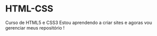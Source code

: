 # HTML-CSS
 Curso de HTML5 e CSS3
Estou aprendendo a criar sites e agoras vou gerenciar meus repositório !